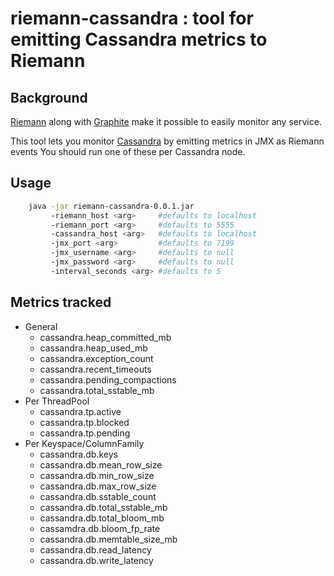 # riemann-cassandra : tool for emitting Cassandra metrics to Riemann

## Background

[Riemann] along with [Graphite] make it possible to easily monitor any service.

This tool lets you monitor [Cassandra] by emitting metrics in JMX as Riemann events
You should run one of these per Cassandra node. 

## Usage
``` bash
    java -jar riemann-cassandra-0.0.1.jar  
         -riemann_host <arg>     #defaults to localhost
         -riemann_port <arg>     #defaults to 5555
         -cassandra_host <arg>   #defaults to localhost
         -jmx_port <arg>         #defaults to 7199
         -jmx_username <arg>     #defaults to null
         -jmx_password <arg>     #defaults to null
         -interval_seconds <arg> #defaults to 5
```

## Metrics tracked
  
  * General
    * cassandra.heap_committed_mb
    * cassandra.heap_used_mb
    * cassandra.exception_count
    * cassandra.recent_timeouts
    * cassandra.pending_compactions
    * cassandra.total_sstable_mb
  * Per ThreadPool 
    * cassandra.tp.active
    * cassandra.tp.blocked
    * cassandra.tp.pending
  * Per Keyspace/ColumnFamily
    * cassandra.db.keys
    * cassandra.db.mean_row_size
    * cassandra.db.min_row_size
    * cassandra.db.max_row_size
    * cassandra.db.sstable_count
    * cassandra.db.total_sstable_mb
    * cassandra.db.total_bloom_mb
    * cassamdra.db.bloom_fp_rate
    * cassandra.db.memtable_size_mb
    * cassandra.db.read_latency
    * cassandra.db.write_latency

[Cassandra]:http://cassandra.apache.org
[Riemann]:http://aphyr.github.com/riemann
[Graphite]:http://graphite.wikidot.com
